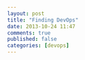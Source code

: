 ```yaml
---
layout: post
title: "Finding DevOps"
date: 2013-10-24 11:47
comments: true
published: false
categories: [devops]
---
```

